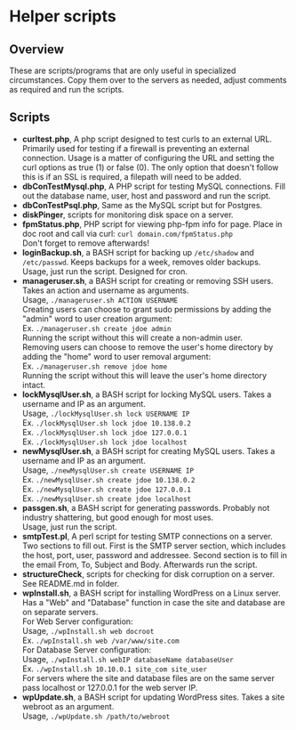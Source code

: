 # Helper scripts

## Overview
These are scripts/programs that are only useful in specialized circumstances.
Copy them over to the servers as needed, adjust comments as required and run the scripts. <br>

## Scripts
* **curltest.php**, A php script designed to test curls to an external URL.
  Primarily used for testing if a firewall is preventing an external connection.
  Usage is a matter of configuring the URL and setting the curl options as true (1) or false (0).
  The only option that doesn't follow this is if an SSL is required, a filepath will need to be added. <br>
* **dbConTestMysql.php**, A PHP script for testing MySQL connections. Fill out the
  database name, user, host and password and run the script. <br>
* **dbConTestPsql.php**, Same as the MySQL script but for Postgres. <br>
* **diskPinger**, scripts for monitoring disk space on a server.
* **fpmStatus.php**, PHP script for viewing php-fpm info for page. Place in doc root and call via curl: `curl domain.com/fpmStatus.php` <br>
  Don't forget to remove afterwards! <br>
* **loginBackup.sh**, a BASH script for backing up `/etc/shadow` and `/etc/passwd`. Keeps backups for a week, removes older backups. <br>
  Usage, just run the script. Designed for cron. <br>
* **manageruser.sh**, a BASH script for creating or removing SSH users. Takes an action and username as arguments. <br>
  Usage, `./manageruser.sh ACTION USERNAME` <br>
  Creating users can choose to grant sudo permissions by adding the "admin" word to user creation argument: <br>
  Ex. `./manageruser.sh create jdoe admin` <br>
  Running the script without this will create a non-admin user. <br>
  Removing users can choose to remove the user's home directory by adding the "home" word to user removal argument: <br>
  Ex. `./manageruser.sh remove jdoe home` <br>
  Running the script without this will leave the user's home directory intact. <br>
* **lockMysqlUser.sh**, a BASH script for locking MySQL users. Takes a username and IP as an argument. <br>
  Usage, `./lockMysqlUser.sh lock USERNAME IP` <br>
  Ex. `./lockMysqlUser.sh lock jdoe 10.138.0.2` <br>
  Ex. `./lockMysqlUser.sh lock jdoe 127.0.0.1` <br>
  Ex. `./lockMysqlUser.sh lock jdoe localhost` <br>
* **newMysqlUser.sh**, a BASH script for creating MySQL users. Takes a username and IP as an argument. <br>
  Usage, `./newMysqlUser.sh create USERNAME IP` <br>
  Ex. `./newMysqlUser.sh create jdoe 10.138.0.2` <br>
  Ex. `./newMysqlUser.sh create jdoe 127.0.0.1` <br>
  Ex. `./newMysqlUser.sh create jdoe localhost` <br>
* **passgen.sh**, a BASH script for generating passwords. Probably not industry shattering, but good enough for most uses.<br>
  Usage, just run the script. <br>
* **smtpTest.pl**, A perl script for testing SMTP connections on a server. Two sections to fill out.
  First is the SMTP server section, which includes the host, port, user, password and addressee.
  Second section is to fill in the email From, To, Subject and Body. Afterwards run the script. <br>
* **structureCheck**, scripts for checking for disk corruption on a server. See README.md in folder.
* **wpInstall.sh**, a BASH script for installing WordPress on a Linux server. Has a "Web" and "Database" function in case
  the site and database are on separate servers. <br>
  For Web Server configuration: <br>
  Usage, `./wpInstall.sh web docroot` <br>
  Ex. `./wpInstall.sh web /var/www/site.com` <br>
  For Database Server configuration: <br>
  Usage, `./wpInstall.sh webIP databaseName databaseUser` <br>
  Ex. `./wpInstall.sh 10.10.0.1 site_com site_user` <br>
  For servers where the site and database files are on the same server pass localhost or 127.0.0.1 for the web server IP. <br>
* **wpUpdate.sh**, a BASH script for updating WordPress sites. Takes a site webroot as an argument. <br>
  Usage, `./wpUpdate.sh /path/to/webroot`<br>
